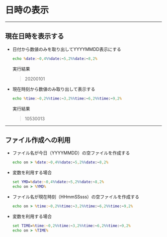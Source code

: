 # 日時の表示

---

## 現在日時を表示する

* 日付から数値のみを取り出してYYYYMMDD表示にする

  ```cmd
  echo %date:~0,4%%date:~5,2%%date:~8,2%
  ```

  実行結果

  > 20200101

* 現在時刻から数値のみ取り出して表示する

  ```cmd
  echo %time:~0,2%%time:~3,2%%time:~6,2%%time:~9,2%
  ```

  実行結果

  > 10530013

---

## ファイル作成への利用

* ファイル名が今日（YYYYMMDD）の空ファイルを作成する

  ```cmd
  echo on > %date:~0,4%%date:~5,2%%date:~8,2%
  ```

* 変数を利用する場合

  ```cmd
  set YMD=%date:~0,4%%date:~5,2%%date:~8,2%
  echo on > %YMD%
  ```

* ファイル名が現在時刻（HHmmSSsss）の空ファイルを作成する

  ```cmd
  echo on > %time:~0,2%%time:~3,2%%time:~6,2%%time:~9,2%
  ```

* 変数を利用する場合

  ```cmd
  set TIME=%time:~0,2%%time:~3,2%%time:~6,2%%time:~9,2%
  echo on > %TIME%
  ```
